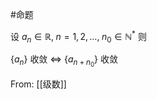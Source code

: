 #命题 

设 $a_{n}\in \mathbb{R}, \; n=1,2,\dots,\; n_{0}\in \mathbb{N}^{*}$ 则

$\{ a_{n} \}$ 收敛 $\iff$ $\{ a_{n+n_{0}} \}$ 收敛

From: [[级数]]
